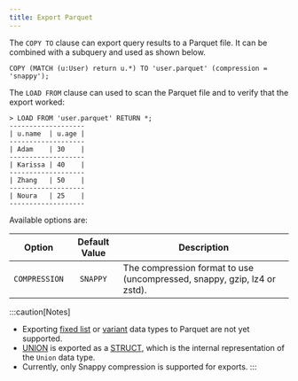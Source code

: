 ```yaml
---
title: Export Parquet
---
```


The `COPY TO` clause can export query results to a Parquet file. It can be combined with a subquery
and used as shown below.

```cypher
COPY (MATCH (u:User) return u.*) TO 'user.parquet' (compression = 'snappy');
```

The `LOAD FROM` clause can used to scan the Parquet file and to verify that the export worked:

```cypher
> LOAD FROM 'user.parquet' RETURN *;
-------------------
| u.name  | u.age |
-------------------
| Adam    | 30    |
-------------------
| Karissa | 40    |
-------------------
| Zhang   | 50    |
-------------------
| Noura   | 25    |
-------------------
```

Available options are:

<div class="scroll-table">

| Option                   | Default Value           | Description                                                               |
|:------------------------:|:-----------------------:|---------------------------------------------------------------------------|
| `COMPRESSION`                 | `SNAPPY`                     | The compression format to use (uncompressed, snappy, gzip, lz4 or zstd). |
</div>

:::caution[Notes]
- Exporting [fixed list](../cypher/data-types#list) or [variant](../../cypher/data-types/variant) data types to Parquet are not yet supported.
- [UNION](../../cypher/data-types/union) is exported as a [STRUCT](../../cypher/data-types/struct), which is the internal representation of the `Union` data type.
- Currently, only Snappy compression is supported for exports.
:::
